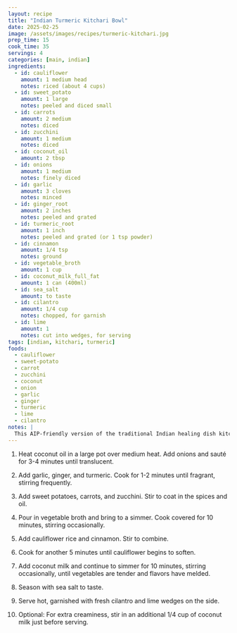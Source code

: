 ```yaml
---
layout: recipe
title: "Indian Turmeric Kitchari Bowl"
date: 2025-02-25
image: /assets/images/recipes/turmeric-kitchari.jpg
prep_time: 15
cook_time: 35
servings: 4
categories: [main, indian]
ingredients:
  - id: cauliflower
    amount: 1 medium head
    notes: riced (about 4 cups)
  - id: sweet_potato
    amount: 1 large
    notes: peeled and diced small
  - id: carrots
    amount: 2 medium
    notes: diced
  - id: zucchini
    amount: 1 medium
    notes: diced
  - id: coconut_oil
    amount: 2 tbsp
  - id: onions
    amount: 1 medium
    notes: finely diced
  - id: garlic
    amount: 3 cloves
    notes: minced
  - id: ginger_root
    amount: 2 inches
    notes: peeled and grated
  - id: turmeric_root
    amount: 1 inch
    notes: peeled and grated (or 1 tsp powder)
  - id: cinnamon
    amount: 1/4 tsp
    notes: ground
  - id: vegetable_broth
    amount: 1 cup
  - id: coconut_milk_full_fat
    amount: 1 can (400ml)
  - id: sea_salt
    amount: to taste
  - id: cilantro
    amount: 1/4 cup
    notes: chopped, for garnish
  - id: lime
    amount: 1
    notes: cut into wedges, for serving
tags: [indian, kitchari, turmeric]
foods:
  - cauliflower
  - sweet-potato
  - carrot
  - zucchini
  - coconut
  - onion
  - garlic
  - ginger
  - turmeric
  - lime
  - cilantro
notes: |
  This AIP-friendly version of the traditional Indian healing dish kitchari uses cauliflower rice instead of mung beans and rice. Turmeric and ginger provide anti-inflammatory properties, making this a nourishing, gut-friendly meal. Leftovers will keep in the refrigerator for up to 3 days and actually improve in flavor over time.
---
```

1. Heat coconut oil in a large pot over medium heat. Add onions and sauté for 3-4 minutes until translucent.

2. Add garlic, ginger, and turmeric. Cook for 1-2 minutes until fragrant, stirring frequently.

3. Add sweet potatoes, carrots, and zucchini. Stir to coat in the spices and oil.

4. Pour in vegetable broth and bring to a simmer. Cook covered for 10 minutes, stirring occasionally.

5. Add cauliflower rice and cinnamon. Stir to combine.

6. Cook for another 5 minutes until cauliflower begins to soften.

7. Add coconut milk and continue to simmer for 10 minutes, stirring occasionally, until vegetables are tender and flavors have melded.

8. Season with sea salt to taste.

9. Serve hot, garnished with fresh cilantro and lime wedges on the side.

10. Optional: For extra creaminess, stir in an additional 1/4 cup of coconut milk just before serving.